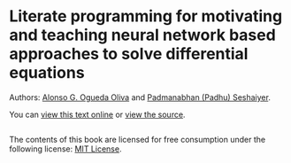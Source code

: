 # Literate programming for motivating and teaching neural network based approaches to solve differential equations

Authors: [Alonso G. Ogueda Oliva](https://aoguedao.github.io/) and [Padmanabhan (Padhu) Seshaiyer](https://math.gmu.edu/~pseshaiy/).


You can [view this text online][ghpages] or [view the source][source].

[ghpages]: https://aoguedao.github.io/teaching-ml-diffeq
[source]: https://github.com/aoguedao/teaching-ml-diffeq


```{tableofcontents}
```

The contents of this book are licensed for free consumption under the following license:
[MIT License](https://mit-license.org/).
